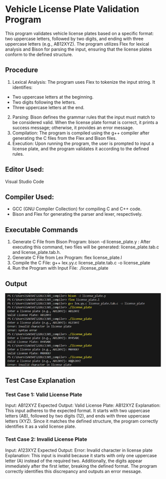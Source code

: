 # Vehicle License Plate Validation Program
This program validates vehicle license plates based on a specific format: two uppercase letters, followed by two digits, and ending with three uppercase letters (e.g., AB12XYZ). The program utilizes Flex for lexical analysis and Bison for parsing the input, ensuring that the license plates conform to the defined structure.
## Procedure
1.	Lexical Analysis: The program uses Flex to tokenize the input string. It identifies:
- Two uppercase letters at the beginning.
- Two digits following the letters.
-	Three uppercase letters at the end.
2.	Parsing: Bison defines the grammar rules that the input must match to be considered valid. When the license plate format is correct, it prints a success message; otherwise, it provides an error message.
3.	Compilation: The program is compiled using the g++ compiler after generating the C files from the Flex and Bison files.
4.	Execution: Upon running the program, the user is prompted to input a license plate, and the program validates it according to the defined rules.
## Editor Used: 
Visual Studio Code 
## Compiler Used:
-	GCC (GNU Compiler Collection) for compiling C and C++ code.
- Bison and Flex for generating the parser and lexer, respectively.
## Executable Commands
1.	Generate C File from Bison Program: bison -d license_plate.y : After executing this command, two files will be generated: license_plate.tab.c and license_plate.tab.h.
2.	Generate C File from Lex Program: flex license_plate.l
3.	Compile the C File: g++ lex.yy.c license_plate.tab.c -o license_plate
4.	Run the Program with Input File: ./license_plate
## Output
![Output](https://github.com/SakshiBiyani02/Vehicle-License-plate-validation-using-lex-and-yacc/blob/main/Screenshot%202025-02-23%20131346.png?raw=true)
## Test Case Explanation
### Test Case 1: Valid License Plate
Input: AB12XYZ
Expected Output: Valid License Plate: AB12XYZ
Explanation: This input adheres to the expected format. It starts with two uppercase letters (AB), followed by two digits (12), and ends with three uppercase letters (XYZ). Since it matches the defined structure, the program correctly identifies it as a valid license plate.
### Test Case 2: Invalid License Plate
Input: A123XYZ
Expected Output: Error: Invalid character in license plate
Explanation: This input is invalid because it starts with only one uppercase letter (A) instead of the required two. Additionally, the digits appear immediately after the first letter, breaking the defined format. The program correctly identifies this discrepancy and outputs an error message.
